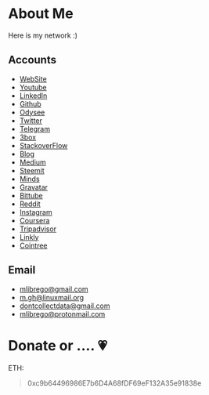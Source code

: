 # About Me

Here is my network :)

## Accounts

* [WebSite](http://mlibre.github.io)
* [Youtube](https://www.youtube.com/c/mlibrefree)
* [LinkedIn](https://www.linkedin.com/in/mlibre)
* [Github](https://github.com/mlibre)
* [Odysee](https://odysee.com/@mlibre:e)
* [Twitter](https://twitter.com/mlibreT)
* [Telegram](https://t.me/mlibre)
* [3box](https://www.3box.io/0xc9b64496986e7b6d4a68fdf69ef132a35e91838e)
* [StackoverFlow](https://stackoverflow.com/users/3928320/mlibre?tab=profile)
* [Blog](https://mlibrego.wordpress.com)
* [Medium](https://medium.com/@mlibre)
* [Steemit](https://steemit.com/@mlibregop)
* [Minds](https://www.minds.com/mlibre)
* [Gravatar](https://en.gravatar.com/mlibrego)
* [Bittube](https://bittube.tv/profile/mlibre)
* [Reddit](https://www.reddit.com/user/mlibrege)
* [Instagram](https://www.instagram.com/mlibrege)
* [Coursera](https://www.coursera.org/user/047d27bf0622aed97c516cbd49324729)
* [Tripadvisor](https://www.tripadvisor.com/Profile/mlibre)
* [Linkly](https://linkly.co/mlibre)
* [Cointree](https://cointr.ee/mlibre)

## Email
* mlibrego@gmail.com
* m.gh@linuxmail.org
* dontcollectdata@gmail.com
* mlibrego@protonmail.com

Donate or .... :heartpulse:
=======
ETH:
> 0xc9b64496986E7b6D4A68fDF69eF132A35e91838e